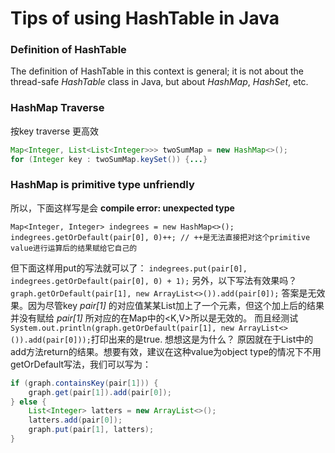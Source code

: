 # Tips of using HashTable in Java

### Definition of HashTable
The definition of HashTable in this context is general; it is not about the thread-safe *HashTable* class in Java, but about *HashMap*, *HashSet*, etc.

### HashMap Traverse
按key traverse 更高效
```java
Map<Integer, List<List<Integer>>> twoSumMap = new HashMap<>();
for (Integer key : twoSumMap.keySet()) {...}
```

### HashMap is primitive type unfriendly
所以，下面这样写是会 **compile error: unexpected type**
```
Map<Integer, Integer> indegrees = new HashMap<>();
indegrees.getOrDefault(pair[0], 0)++; // ++是无法直接把对这个primitive value进行运算后的结果赋给它自己的
```
但下面这样用put的写法就可以了：
```indegrees.put(pair[0], indegrees.getOrDefault(pair[0], 0) + 1);```
另外，以下写法有效果吗？
```graph.getOrDefault(pair[1], new ArrayList<>()).add(pair[0]);```
答案是无效果。因为尽管key *pair[1]* 的对应值某某List加上了一个元素，但这个加上后的结果并没有赋给 *pair[1]* 所对应的在Map中的<K,V>所以是无效的。
而且经测试 ```System.out.println(graph.getOrDefault(pair[1], new ArrayList<>()).add(pair[0]));```打印出来的是true. 想想这是为什么？ 原因就在于List中的add方法return的结果。想要有效，建议在这种value为object type的情况下不用getOrDefault写法，我们可以写为：
```java
if (graph.containsKey(pair[1])) {
    graph.get(pair[1]).add(pair[0]);    
} else {
    List<Integer> latters = new ArrayList<>();
    latters.add(pair[0]);
    graph.put(pair[1], latters);
}
```


